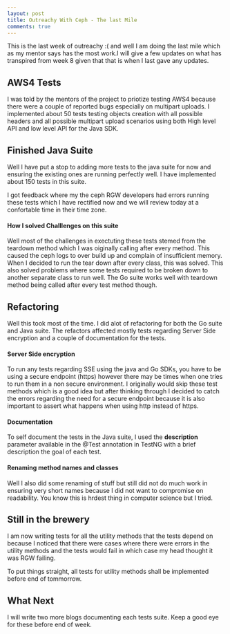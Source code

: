 ```yaml
---
layout: post
title: Outreachy With Ceph - The last Mile
comments: true
---
```


This is the last week of outreachy :( and well I am doing the last mile which as my mentor says has the most work.I will give a few updates on what has transpired from week 8 given that that is when I last gave any updates.

## AWS4 Tests

I was told by the mentors of the project to priotize testing AWS4 because there were a couple of reported bugs especially on multipart uploads. I implemented about 50 tests testing objects creation with all possible headers and all possible multipart upload scenarios using both High level API and low level API for the Java SDK.

## Finished Java Suite

Well I have put a stop to adding more tests to the java suite for now and ensuring the existing ones are running perfectly well. I have implemented about 150 tests in this suite. 

I got feedback where my the ceph RGW developers had errors running these tests which I have rectified now and we will review today at a confortable time in their time zone.

#### How I solved Challlenges on this suite

Well most of the challenges in exectuting these tests stemed from the teardown method which I was oiginally calling after every method. This caused the ceph logs to over build up and complain of insufficient memory. When I decided to run the tear down after every class, this was solved. This also solved problems where some tests required to be broken down to another separate class to run well. The Go suite works well with teardown method being called after every test method though.

## Refactoring

Well this took most of the time. I did alot of refactoring for both the Go suite and Java suite. The refactors 
affected mostly tests regarding Server Side encryption and a couple of documentation for the tests.

#### Server Side encryption

To run any tests regarding SSE using the java and Go SDKs, you have to be using a secure endpoint (https) however there  may be times when one tries to run them in a non secure environment. I originally would skip these test methods which is a good idea but after thinking through I decided to catch the errors regarding the need for a secure endpoint because it is also important to  assert what happens when using http instead of https.

#### Documentation

To self document the tests in the Java suite, I used the **description** parameter available in the @Test annotation in TestNG with a brief description the goal of each test.

#### Renaming method names and classes

Well I also did some renaming of stuff but still did not do much work in ensuring very short names because I did 
not want to compromise on readability. You know this is hrdest thing in computer science but I tried.

## Still in the brewery

I am now writing tests for all the utility methods that the tests depend on because I noticed that there were cases where there were errors in the utility methods and the tests would fail in which case my head thought it was RGW failing.

To put things straight, all tests for utility methods shall be implemented before end of tommorrow.

## What Next

I will write two more blogs documenting each tests suite. Keep a good eye for these before end of week.
